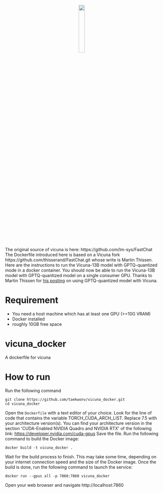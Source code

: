 <p align="center">
<a href="https://vicuna.lmsys.org"><img src="https://github.com/lm-sys/FastChat/blob/main/assets/vicuna_logo.jpeg" width="20%"></a>
</p>
The original source of vicuna is here: https://github.com/lm-sys/FastChat
The Dockerfile introduced here is based on a Vicuna fork https://github.com/thisserand/FastChat.git whose write is Martin Thissen.
Here are the instructions to run the Vicuna-13B model with GPTQ-quantized mode in a docker container.
You should now be able to run the Vicuna-13B model with GPTQ-quantized model on a single consumer GPU. Thanks to Martin Thissen for <a href="https://medium.com/@martin-thissen/vicuna-13b-best-free-chatgpt-alternative-according-to-gpt-4-tutorial-gpu-ec6eb513a717">his posting</a> on using GPTQ-quantized model with Vicuna.

# Requirement
- You need a host machine which has at least one GPU (>=10G VRAM)
- Docker installed
- roughly 10GB free space

# vicuna_docker
A dockerfile for vicuna

# How to run
Run the following command
```
git clone https://github.com/taekwonv/vicuna_docker.git
cd vicuna_docker
```
Open the `Dockerfile` with a text editor of your choice.
Look for the line of code that contains the variable TORCH_CUDA_ARCH_LIST.
Replace 7.5 with your architecture version(s). You can find your architecture version in the section 'CUDA-Enabled NVIDIA Quadro and NVIDIA RTX' of the following link: https://developer.nvidia.com/cuda-gpus
Save the file.
Run the following command to build the Docker image:
```
docker build -t vicuna_docker .
```
Wait for the build process to finish. This may take some time, depending on your internet connection speed and the size of the Docker image.
Once the build is done, run the following command to launch the service:
```
docker run --gpus all -p 7860:7860 vicuna_docker
```
Open your web browser and navigate http://localhost:7860

#
